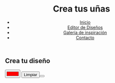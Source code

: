 <!DOCTYPE html>
<html lang="en">
<head>
    <meta charset="UTF-8">
    <meta name="viewport" content="width=device-width, initial-scale=1.0">
    <link rel="stylesheet" href="styles/main.css">
</head>
<body>
    <header>
        <h1>Crea tus uñas</h1>
        <nav>
            <ul>
                <li><a href="#">Inicio</a></li>
                <li><a href="#">Editor de Diseños</a></li>
                <li><a href="#">Galería de inspiración</a></li>
                <li><a href="#">Contacto</a></li>
            </ul>
        </nav>
    </header>
    <main>
        <section id="editor">
            <h2>Crea tu diseño</h2>
            <canvas id="nailCanvas" width="400" height="400"></canvas>
            <div id="tools">
                <input type="color" id="colorPicker" value="#ff0000">
                <button id="clearCanvas">Limpiar<button>
            </div>
        </section>
    </main>
</body>
</html>
